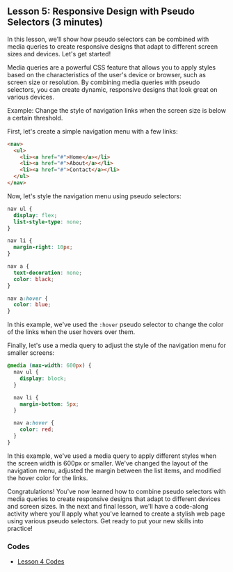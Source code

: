 ## Lesson 5: Responsive Design with Pseudo Selectors (3 minutes)

In this lesson, we'll show how pseudo selectors can be combined with media queries to create responsive designs that adapt to different screen sizes and devices. Let's get started!

Media queries are a powerful CSS feature that allows you to apply styles based on the characteristics of the user's device or browser, such as screen size or resolution. By combining media queries with pseudo selectors, you can create dynamic, responsive designs that look great on various devices.

Example: Change the style of navigation links when the screen size is below a certain threshold.

First, let's create a simple navigation menu with a few links:

```html
<nav>
  <ul>
    <li><a href="#">Home</a></li>
    <li><a href="#">About</a></li>
    <li><a href="#">Contact</a></li>
  </ul>
</nav>
```

Now, let's style the navigation menu using pseudo selectors:

```css
nav ul {
  display: flex;
  list-style-type: none;
}

nav li {
  margin-right: 10px;
}

nav a {
  text-decoration: none;
  color: black;
}

nav a:hover {
  color: blue;
}
```

In this example, we've used the `:hover` pseudo selector to change the color of the links when the user hovers over them.

Finally, let's use a media query to adjust the style of the navigation menu for smaller screens:

```css
@media (max-width: 600px) {
  nav ul {
    display: block;
  }

  nav li {
    margin-bottom: 5px;
  }

  nav a:hover {
    color: red;
  }
}
```

In this example, we've used a media query to apply different styles when the screen width is 600px or smaller. We've changed the layout of the navigation menu, adjusted the margin between the list items, and modified the hover color for the links.

Congratulations! You've now learned how to combine pseudo selectors with media queries to create responsive designs that adapt to different devices and screen sizes. In the next and final lesson, we'll have a code-along activity where you'll apply what you've learned to create a stylish web page using various pseudo selectors. Get ready to put your new skills into practice!

### Codes

- [Lesson 4 Codes](Lesson-4-Examples.html)
